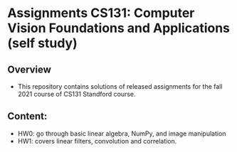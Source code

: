 # Assignments CS131: Computer Vision Foundations and Applications (self study)

## Overview
- This repository contains solutions of released assignments for the fall 2021 course of CS131 Standford course. 

## Content:
- HW0: go through basic linear algebra, NumPy, and image manipulation
- HW1: covers linear filters, convolution and correlation.